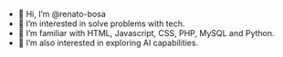 - 👋 Hi, I’m @renato-bosa
- 👀 I’m interested in solve problems with tech. 
- 💞️ I’m familiar with HTML, Javascript, CSS, PHP, MySQL and Python.
- 🌱 I’m also interested in exploring AI capabilities.

<!---
renato-bosa/renato-bosa is a ✨ special ✨ repository because its `README.md` (this file) appears on your GitHub profile.
You can click the Preview link to take a look at your changes.
--->
